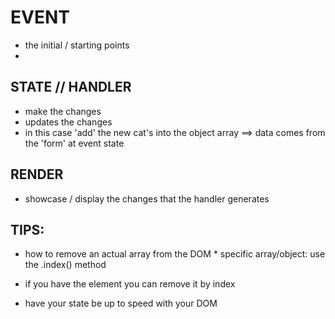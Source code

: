 # EVENT 
- the initial / starting points
- 


## STATE // HANDLER
- make the changes 
- updates the changes 
- in this case 'add' the new cat's into the object array ==> data comes from the 'form' at event state



## RENDER 
- showcase / display the changes that the handler generates 

## TIPS:
- how to remove an actual array from the DOM * specific array/object: use the .index() method

- if you have the element you can remove it by index

- have your state be up to speed with your DOM